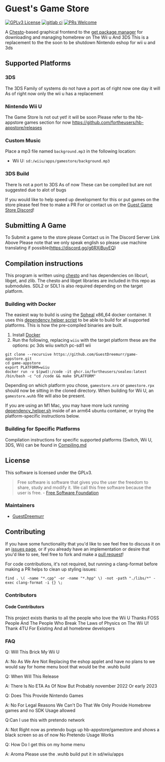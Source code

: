 # Guest's Game Store
[![GPLv3 License](https://img.shields.io/badge/license-GPLv3-blue.svg?style=flat-square)](https://opensource.org/licenses/GPL-3.0)
[![gitlab ci](https://gitlab.com/4TU/hb-appstore/badges/master/pipeline.svg?style=flat-square)](https://gitlab.com/4TU/hb-appstore/pipelines)
[![PRs Welcome](https://img.shields.io/badge/PRs-welcome!-tomato.svg?style=flat-square)](http://makeapullrequest.com)

A [Chesto](https://gitlab.com/4TU/chesto)-based graphical frontend to the [get package manager](https://gitlab.com/4TU/libget) for downloading and managing homebrew on The Wii u And 3DS This is a replacement to the the soon to be shutdown Nintendo eshop for wii u and 3ds

## Supported Platforms

### 3DS
The 3DS Family of systems do not have a port as of right now one day it will As of right now only the wii u has a replacement
### Nintendo Wii U
The Game Store Is not out yet! it will be soon 
Please refer to the hb-appstore games section for now https://github.com/fortheusers/hb-appstore/releases

### Custom Music
Place a mp3 file named `background.mp3` in the following location:
- Wii U: `sd:/wiiu/apps/gamestore/background.mp3`




### 3DS Build
There Is not a port to 3DS As of now These can be compiled but are not suggested due to alot of bugs

If you would like to help speed up development for this  or put games on the store please feel free to make a PR For or contact us on the [Guest Game Store Discord](https://discord.gg/g6RXjBuyEQ)!

## Submitting A Game
To Submit a game to the store please Contact us in The Discord Server Link Above Please note that we only speak english so please use machine translating if possible(https://discord.gg/g6RXjBuyEQ)


## Compilation instructions
This program is written using [chesto](https://gitlab.com/4TU/sealo) and has dependencies on libcurl, libget, and zlib. The chesto and libget libraries are included in this repo as submodules. SDL2 or SDL1 is also required depending on the target platform.

### Building with Docker
The easiest way to build is using the [Spheal](https://gitlab.com/4TU/spheal) x86_64 docker container. It uses this [dependency helper script](https://gitlab.com/4TU/spheal/-/blob/master/dependency_helper.sh) to be able to build for all supported platforms. This is how the pre-compiled binaries are built.

1. Install [Docker](https://www.docker.com)
2. Run the following, replacing `wiiu` with the target platform these are the options: pc 3ds wiiu switch pc-sdl1 wii
```
git clone --recursive https://github.com/GuestDreemurr/game-appstore.git
cd game-appstore
export PLATFORM=wiiu
docker run -v $(pwd):/code -it ghcr.io/fortheusers/sealeo:latest /bin/bash -c "cd /code && make $PLATFORM"
```

Depending on which platform you chose, `gamestore.nro` or `gamestore.rpx` should now be sitting in the cloned directory. When building for Wii U, an `gamestore.wuhb` file will also be present.

If you are using an M1 Mac, you may have more luck running [dependency_helper.sh](https://gitlab.com/4TU/spheal/-/blob/master/dependency_helper.sh) inside of an arm64 ubuntu container, or trying the platform-specific instructions below.

### Building for Specific Platforms
Compilation instructions for specific supported platforms (Switch, Wii U, 3DS, Wii) can be found in [Compiling.md](https://github.com/GuestDreemurr/game-appstore/blob/main/docs/Compiling.md)

## License
This software is licensed under the GPLv3.

> Free software is software that gives you the user the freedom to share, study and modify it. We call this free software because the user is free. - [Free Software Foundation](https://www.fsf.org/about/what-is-free-software)

### Maintainers
- [GuestDreemurr](https://github.com/GuestDreemurr)

## Contributing
If you have some functionality that you'd like to see feel free to discuss it on an [issues page](https://github.com/GuestDreemurr/game-appstore/issues), or if you already have an implementation or desire that you'd like to see, feel free to fork and make a [pull request](https://github.com/GuestDreemurr/game-appstore/pulls)!

For code contributions, it's not required, but running a clang-format before making a PR helps to clean up styling issues:
```
find . \( -name "*.cpp" -or -name "*.hpp" \) -not -path "./libs/*" -exec clang-format -i {} \;
```

### Contributors

#### Code Contributors

This project exists thanks to all the people who love the Wii U Thanks FOSS People And The People Who Break The Laws of Physics on The Wii U!
Thank 4TU For Existing And all homebrew developers

### FAQ

Q: Will This Brick My Wii U

A: No As We Are Not Replacing the eshop applet and have no plans to we would say for home menu boot that would be the .wuhb build

Q: When Will This Release

A: There Is No ETA As Of Now But Probably november 2022 Or early 2023

Q: Does This Provide Nintendo Games

A: No For Legal Reasons We Can't Do That We Only Provide Homebrew games and no SDK Usage allowed

Q:Can I use this with pretendo network

A: Not Right now as pretendo bugs up hb-appstore/gamestore and shows a black screen so as of now No Pretendo Usage Works

Q: How Do I get this on my home menu

A: Aroma Please use the .wuhb build put it in sd/wiiu/apps
